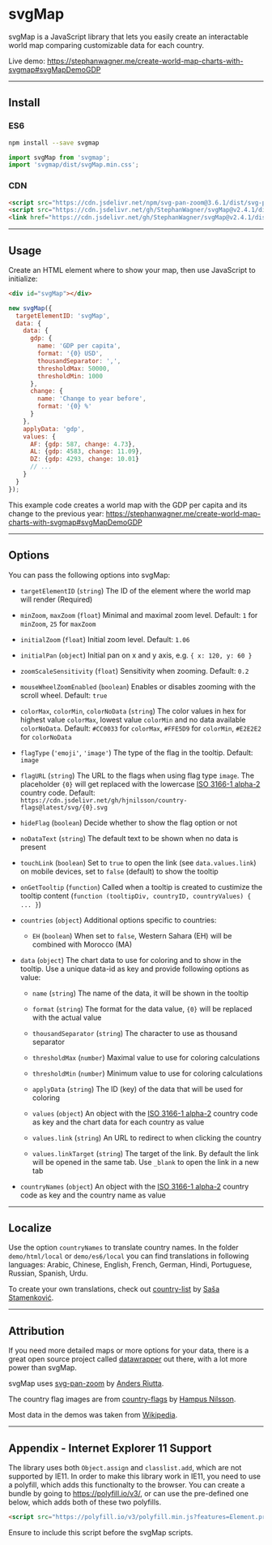 # svgMap

svgMap is a JavaScript library that lets you easily create an interactable world map comparing customizable data for each country.

Live demo: https://stephanwagner.me/create-world-map-charts-with-svgmap#svgMapDemoGDP

---

## Install

### ES6

```bash
npm install --save svgmap
```

```javascript
import svgMap from 'svgmap';
import 'svgmap/dist/svgMap.min.css';
```

### CDN

```html
<script src="https://cdn.jsdelivr.net/npm/svg-pan-zoom@3.6.1/dist/svg-pan-zoom.min.js"></script>
<script src="https://cdn.jsdelivr.net/gh/StephanWagner/svgMap@v2.4.1/dist/svgMap.min.js"></script>
<link href="https://cdn.jsdelivr.net/gh/StephanWagner/svgMap@v2.4.1/dist/svgMap.min.css" rel="stylesheet">
```

---

## Usage

Create an HTML element where to show your map, then use JavaScript to initialize:

```html
<div id="svgMap"></div>
```

```javascript
new svgMap({
  targetElementID: 'svgMap',
  data: {
    data: {
      gdp: {
        name: 'GDP per capita',
        format: '{0} USD',
        thousandSeparator: ',',
        thresholdMax: 50000,
        thresholdMin: 1000
      },
      change: {
        name: 'Change to year before',
        format: '{0} %'
      }
    },
    applyData: 'gdp',
    values: {
      AF: {gdp: 587, change: 4.73},
      AL: {gdp: 4583, change: 11.09},
      DZ: {gdp: 4293, change: 10.01}
      // ...
    }
  }
});
```

This example code creates a world map with the GDP per capita and its change to the previous year:
https://stephanwagner.me/create-world-map-charts-with-svgmap#svgMapDemoGDP

---

## Options

You can pass the following options into svgMap:

* `targetElementID` (`string`) The ID of the element where the world map will render (Required)

* `minZoom`, `maxZoom` (`float`) Minimal and maximal zoom level. Default: `1` for `minZoom`, `25` for `maxZoom`

* `initialZoom` (`float`) Initial zoom level. Default: `1.06`

* `initialPan` (`object`) Initial pan on x and y axis, e.g. `{ x: 120, y: 60 }`

* `zoomScaleSensitivity` (`float`) Sensitivity when zooming. Default: `0.2`

* `mouseWheelZoomEnabled` (`boolean`) Enables or disables zooming with the scroll wheel. Default: `true`

* `colorMax`, `colorMin`, `colorNoData` (`string`) The color values in hex for highest value `colorMax`, lowest value `colorMin` and no data available `colorNoData`. Default: `#CC0033` for `colorMax`, `#FFE5D9` for `colorMin`, `#E2E2E2` for `colorNoData`

* `flagType` (`'emoji'`, `'image'`) The type of the flag in the tooltip. Default: `image`

* `flagURL` (`string`) The URL to the flags when using flag type `image`. The placeholder `{0}` will get replaced with the lowercase [ISO 3166-1 alpha-2](https://en.wikipedia.org/wiki/ISO_3166-1_alpha-2) country code. Default: `https://cdn.jsdelivr.net/gh/hjnilsson/country-flags@latest/svg/{0}.svg`

* `hideFlag` (`boolean`) Decide whether to show the flag option or not

* `noDataText` (`string`) The default text to be shown when no data is present

* `touchLink` (`boolean`) Set to `true` to open the link (see `data.values.link`) on mobile devices, set to `false` (default) to show the tooltip

* `onGetTooltip` (`function`) Called when a tooltip is created to custimize the tooltip content (`function (tooltipDiv, countryID, countryValues) { ... }`)

* `countries` (`object`) Additional options specific to countries:

  * `EH` (`boolean`) When set to `false`, Western Sahara (EH) will be combined with Morocco (MA)

* `data` (`object`) The chart data to use for coloring and to show in the tooltip. Use a unique data-id as key and provide following options as value:

  * `name` (`string`) The name of the data, it will be shown in the tooltip

  * `format` (`string`) The format for the data value, `{0}` will be replaced with the actual value

  * `thousandSeparator` (`string`) The character to use as thousand separator

  * `thresholdMax` (`number`) Maximal value to use for coloring calculations

  * `thresholdMin` (`number`) Minimum value to use for coloring calculations

  * `applyData` (`string`) The ID (key) of the data that will be used for coloring

  * `values` (`object`) An object with the [ISO 3166-1 alpha-2](https://en.wikipedia.org/wiki/ISO_3166-1_alpha-2) country code as key and the chart data for each country as value

  * `values.link` (`string`) An URL to redirect to when clicking the country

  * `values.linkTarget` (`string`) The target of the link. By default the link will be opened in the same tab. Use `_blank` to open the link in a new tab

* `countryNames` (`object`) An object with the [ISO 3166-1 alpha-2](https://en.wikipedia.org/wiki/ISO_3166-1_alpha-2) country code as key and the country name as value

---

## Localize

Use the option `countryNames` to translate country names. In the folder `demo/html/local` or `demo/es6/local` you can find translations in following languages: Arabic, Chinese, English, French, German, Hindi, Portuguese, Russian, Spanish, Urdu.

To create your own translations, check out [country-list](https://github.com/umpirsky/country-list) by [Saša Stamenković](https://github.com/umpirsky).

---

## Attribution

If you need more detailed maps or more options for your data, there is a great open source project called [datawrapper](https://github.com/datawrapper/datawrapper) out there, with a lot more power than svgMap.

svgMap uses [svg-pan-zoom](https://github.com/ariutta/svg-pan-zoom) by [Anders Riutta](https://github.com/ariutta).

The country flag images are from [country-flags](https://github.com/hjnilsson/country-flags) by [Hampus Nilsson](https://github.com/hjnilsson).

Most data in the demos was taken from [Wikipedia](https://www.wikipedia.org).

---

## Appendix - Internet Explorer 11 Support

The library uses both `Object.assign` and `classlist.add`, which are not supported by IE11. In order to make this library work in IE11, you need to use a polyfill, which adds this functionalty to the browser. You can create a bundle by going to https://polyfill.io/v3/, or can use the pre-defined one below, which adds both of these two polyfills.

```html
<script src="https://polyfill.io/v3/polyfill.min.js?features=Element.prototype.classList%2CObject.assign"></script>
```

Ensure to include this script before the svgMap scripts.
